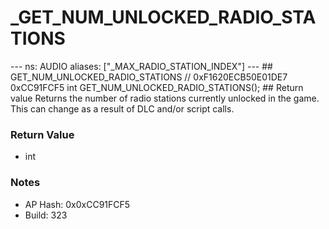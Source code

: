 # _GET_NUM_UNLOCKED_RADIO_STATIONS

--- ns: AUDIO aliases: ["_MAX_RADIO_STATION_INDEX"] --- ## GET_NUM_UNLOCKED_RADIO_STATIONS  // 0xF1620ECB50E01DE7 0xCC91FCF5 int GET_NUM_UNLOCKED_RADIO_STATIONS();   ## Return value Returns the number of radio stations currently unlocked in the game. This can change as a result of DLC and/or script calls.

### Return Value
* int

### Notes
* AP Hash: 0x0xCC91FCF5
* Build: 323


